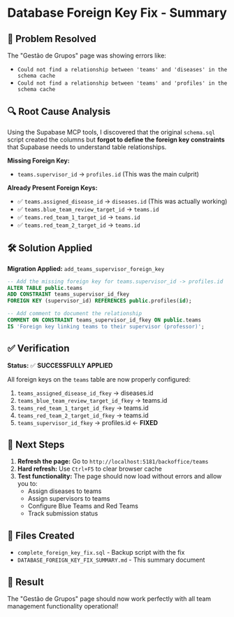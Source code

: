 # Database Foreign Key Fix - Summary

## 🎯 **Problem Resolved**

The "Gestão de Grupos" page was showing errors like:
- `Could not find a relationship between 'teams' and 'diseases' in the schema cache`
- `Could not find a relationship between 'teams' and 'profiles' in the schema cache`

## 🔍 **Root Cause Analysis**

Using the Supabase MCP tools, I discovered that the original `schema.sql` script created the columns but **forgot to define the foreign key constraints** that Supabase needs to understand table relationships.

**Missing Foreign Key:**
- `teams.supervisor_id` → `profiles.id` (This was the main culprit)

**Already Present Foreign Keys:**
- ✅ `teams.assigned_disease_id` → `diseases.id` (This was actually working)
- ✅ `teams.blue_team_review_target_id` → `teams.id`
- ✅ `teams.red_team_1_target_id` → `teams.id`
- ✅ `teams.red_team_2_target_id` → `teams.id`

## 🛠️ **Solution Applied**

**Migration Applied:** `add_teams_supervisor_foreign_key`

```sql
-- Add the missing foreign key for teams.supervisor_id -> profiles.id
ALTER TABLE public.teams
ADD CONSTRAINT teams_supervisor_id_fkey
FOREIGN KEY (supervisor_id) REFERENCES public.profiles(id);

-- Add comment to document the relationship
COMMENT ON CONSTRAINT teams_supervisor_id_fkey ON public.teams 
IS 'Foreign key linking teams to their supervisor (professor)';
```

## ✅ **Verification**

**Status:** ✅ **SUCCESSFULLY APPLIED**

All foreign keys on the `teams` table are now properly configured:

1. `teams_assigned_disease_id_fkey` → diseases.id
2. `teams_blue_team_review_target_id_fkey` → teams.id  
3. `teams_red_team_1_target_id_fkey` → teams.id
4. `teams_red_team_2_target_id_fkey` → teams.id
5. `teams_supervisor_id_fkey` → profiles.id ← **FIXED**

## 🚀 **Next Steps**

1. **Refresh the page:** Go to `http://localhost:5181/backoffice/teams`
2. **Hard refresh:** Use `Ctrl+F5` to clear browser cache
3. **Test functionality:** The page should now load without errors and allow you to:
   - Assign diseases to teams
   - Assign supervisors to teams
   - Configure Blue Teams and Red Teams
   - Track submission status

## 📁 **Files Created**

- `complete_foreign_key_fix.sql` - Backup script with the fix
- `DATABASE_FOREIGN_KEY_FIX_SUMMARY.md` - This summary document

## 🎉 **Result**

The "Gestão de Grupos" page should now work perfectly with all team management functionality operational!
